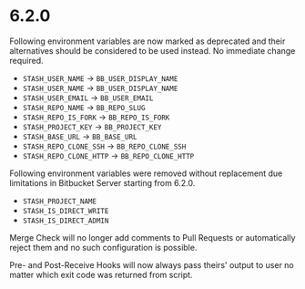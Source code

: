 # 6.2.0

Following environment variables are now marked as deprecated and their
alternatives should be considered to be used instead. No immediate change
required.

* `STASH_USER_NAME` → `BB_USER_DISPLAY_NAME`
* `STASH_USER_NAME` → `BB_USER_DISPLAY_NAME`
* `STASH_USER_EMAIL` → `BB_USER_EMAIL`
* `STASH_REPO_NAME` → `BB_REPO_SLUG`
* `STASH_REPO_IS_FORK` → `BB_REPO_IS_FORK`
* `STASH_PROJECT_KEY` → `BB_PROJECT_KEY`
* `STASH_BASE_URL` → `BB_BASE_URL`
* `STASH_REPO_CLONE_SSH` → `BB_REPO_CLONE_SSH`
* `STASH_REPO_CLONE_HTTP` → `BB_REPO_CLONE_HTTP` 

Following environment variables were removed without replacement due
limitations in Bitbucket Server starting from 6.2.0.

* `STASH_PROJECT_NAME`
* `STASH_IS_DIRECT_WRITE`
* `STASH_IS_DIRECT_ADMIN` 

Merge Check will no longer add comments to Pull Requests or automatically
reject them and no such configuration is possible.

Pre- and Post-Receive Hooks will now always pass theirs' output to user no
matter which exit code was returned from script.
